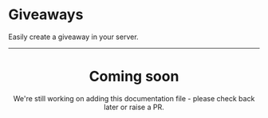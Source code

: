 # Giveaways

Easily create a giveaway in your server.

<ModuleOverview moduleName="giveaways" />

---
<center><h1>Coming soon</h1></center>
<center>We're still working on adding this documentation file - please check back later or raise a PR.</center>